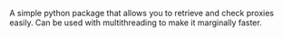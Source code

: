 A simple python package that allows you to retrieve and check proxies easily. Can be used with multithreading to make it marginally faster.
